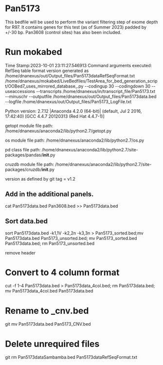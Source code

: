 # Pan5173
This bedfile will be used to perform the variant filtering step of exome depth for R97. It contains genes for this test (as of Summer 2023) padded by +/-30 bp. Pan3608 (control sites) has also been included.

# Run mokabed
Time Stamp:2023-10-01 23:11:27.546913
Command arguments executed:
RefSeq table format version generated as /home/dnanexus/out/Output_files/Pan5173dataRefSeqFormat.txt
/home/dnanexus/mokabed/LiveBedfiles/TestArea_for_bed_generation_script/OOBed7_uses_mirrored_database_.py --codingup 30 --codingdown 30 --useaccessions --transcripts /home/dnanexus/in/transcript_file/Pan5173.txt --minuschr --outputfile /home/dnanexus/out/Output_files/Pan5173data.bed --logfile /home/dnanexus/out/Output_files/Pan5173_LogFile.txt 

 Python version: 2.7.12 |Anaconda 4.2.0 (64-bit)| (default, Jul  2 2016, 17:42:40) 
[GCC 4.4.7 20120313 (Red Hat 4.4.7-1)]

 getopt module file path: /home/dnanexus/anaconda2/lib/python2.7/getopt.py

 os module file path: /home/dnanexus/anaconda2/lib/python2.7/os.py

 pd class file path: /home/dnanexus/anaconda2/lib/python2.7/site-packages/pandas/__init__.py

 cruzdb module file path: /home/dnanexus/anaconda2/lib/python2.7/site-packages/cruzdb/__init__.py

version as defined by git tag = v1.2

## Add in the additional panels.
cat Pan5173data.bed Pan3608.bed  >> Pan5173data.bed

## Sort data.bed
sort Pan5173data.bed -k1,1V -k2,2n -k3,3n > Pan5173_sorted.bed;mv Pan5173data.bed Pan5173_unsorted.bed; mv Pan5173_sorted.bed Pan5173data.bed; rm Pan5173_unsorted.bed

remove header

# Convert to 4 column format
cut -f 1-4 Pan5173data.bed > Pan5173data_4col.bed; rm Pan5173data.bed; mv Pan5173data_4col.bed Pan5173data.bed

# Rename to _cnv.bed
git mv Pan5173data.bed Pan5173_CNV.bed

# Delete unrequired files
git rm Pan5173dataSambamba.bed Pan5173dataRefSeqFormat.txt